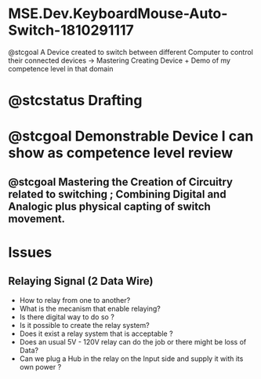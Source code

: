 # MSE.Dev.KeyboardMouse-Auto-Switch-1810291117
@stcgoal A Device created to switch between different Computer to control their connected devices -> Mastering Creating Device + Demo of my competence level in that domain

# @stcstatus Drafting


# @stcgoal Demonstrable Device I can show as competence level review
## @stcgoal Mastering the Creation of Circuitry related to switching ; Combining Digital and Analogic plus physical capting of switch movement.

# Issues
## Relaying Signal (2 Data Wire)

* How to relay from one to another? 
* What is the mecanism that enable relaying? 
* Is there digital way to do so ? 
* Is it possible to create the relay system?
* Does it exist a relay system that is acceptable ?
* Does an usual 5V - 120V relay can do the job or there might be loss of Data?
* Can we plug a Hub in the relay on the Input side and supply it with its own power ?
  
